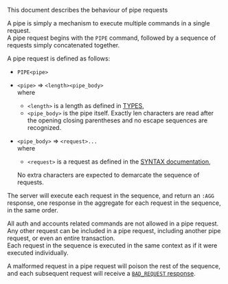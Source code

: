 This document describes the behaviour of pipe requests

A pipe is simply a mechanism to execute multiple commands in a single request.  
A pipe request begins with the `PIPE` command, followed by a sequence of requests simply concatenated together.  

A pipe request is defined as follows:
- `PIPE<pipe>`

- `<pipe>` => `<length><pipe_body>`  
    where  
    - `<length>` is a length as defined in [TYPES](../TYPES.md),
    - `<pipe_body>` is the pipe itself. Exactly len characters are read after the opening closing parentheses and no escape sequences are recognized.

- `<pipe_body>` => `<request>...`  
    where  
    - `<request>` is a request as defined in the [SYNTAX documentation](../SYNTAX.md),

    No extra characters are expected to demarcate the sequence of requests.

The server will execute each request in the sequence, and return an `:AGG` response, one response in the aggregate for each request in the sequence, in the same order.  

All auth and accounts related commands are not allowed in a pipe request.  
Any other request can be included in a pipe request, including another pipe request, or even an entire transaction.  
Each request in the sequence is executed in the same context as if it were executed individually.

A malformed request in a pipe request will poison the rest of the sequence, and each subsequent request will receive a [`BAD_REQUEST` response](../STATUS_CODES.md).